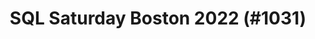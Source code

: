 ---
layout: event
title: "SQL Saturday Boston 2022 (#1031)"
subtitle: ""
tags: ["Boston", "Massachusetts", "USA", "physical", "2023", "North America"]
thumb: /assets/img/logos/Just_icon_Color_small.png
comments: false
data: SQLSat1031
testevent: 1
---
